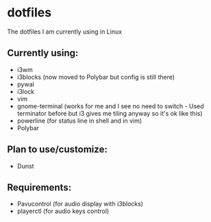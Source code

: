 # dotfiles
The dotfiles I am currently using in Linux

## Currently using:
- i3wm
- i3blocks (now moved to Polybar but config is still there)
- pywal
- i3lock
- vim
- gnome-terminal (works for me and I see no need to switch - Used terminator before but i3 gives me tiling anyway so it's ok like this)
- powerline (for status line in shell and in vim)
- Polybar

## Plan to use/customize:
- Dunst

## Requirements:
- Pavucontrol (for audio display with i3blocks)
- playerctl (for audio keys control)
